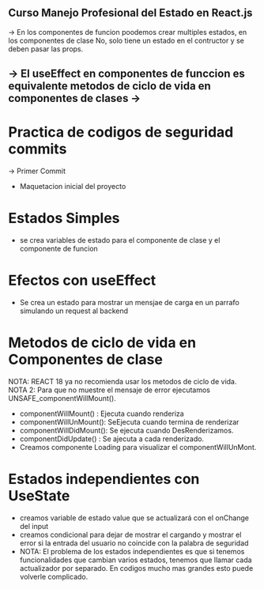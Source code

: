 ## Curso Manejo Profesional del Estado en React.js

-> En los componentes de funcion poodemos crear multiples estados, en los componentes de clase No, solo tiene un estado en el contructor y se deben pasar las props.

-> El useEffect en componentes de funccion es equivalente metodos de ciclo de vida en componentes de clases
-> 
------


# Practica de codigos de seguridad commits
-> Primer Commit
- Maquetacion inicial del proyecto

# Estados Simples
- se crea variables de estado para el componente de clase y el componente de funcion

# Efectos con useEffect
- Se crea un estado para mostrar un mensjae de carga en un parrafo simulando un request al backend

# Metodos de ciclo de vida en Componentes de clase
NOTA: REACT 18  ya no recomienda usar los metodos de ciclo de vida.
NOTA 2:  Para que no muestre el mensaje de error ejecutamos UNSAFE_componentWillMount().

- componentWillMount() : Ejecuta cuando renderiza
- componentWillUnMount(): SeEjecuta cuando termina de renderizar
- componentWillDidMount(): Se ejecuta cuando DesRenderizamos.
- componentDidUpdate() : Se ajecuta a cada renderizado.
- Creamos componente Loading para visualizar el componentWillUnMont.

# Estados independientes con UseState
-  creamos variable de estado value que se actualizará con el onChange del input
- creamos condicional para dejar de mostrar el cargando y mostrar el error si la entrada del usuario no coincide con la palabra de seguridad
- NOTA: El problema de los estados independientes es que si tenemos funcionalidades que cambian varios estados, tenemos que llamar cada actualizador por separado. En codigos mucho mas grandes esto puede volverle complicado.